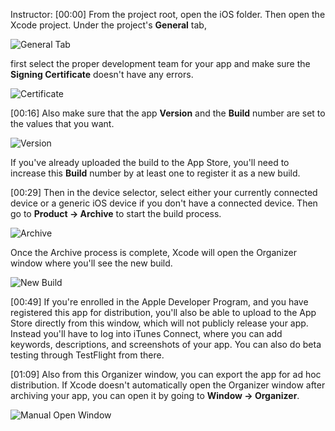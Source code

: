 Instructor: [00:00] From the project root, open the iOS folder. Then open the Xcode project. Under the project's **General** tab,

![General Tab](https://res.cloudinary.com/dg3gyk0gu/image/upload/v1549750467/transcript-images/react-native-build-an-ios-react-native-app-for-uploading-to-the-ios-app-store-or-testflight-general.jpg)

first select the proper development team for your app and make sure the **Signing Certificate** doesn't have any errors.

![Certificate](https://res.cloudinary.com/dg3gyk0gu/image/upload/v1549750467/transcript-images/react-native-build-an-ios-react-native-app-for-uploading-to-the-ios-app-store-or-testflight-certificate.jpg)

[00:16] Also make sure that the app **Version** and the **Build** number are set to the values that you want.

![Version](https://res.cloudinary.com/dg3gyk0gu/image/upload/v1549750464/transcript-images/react-native-build-an-ios-react-native-app-for-uploading-to-the-ios-app-store-or-testflight-version.jpg)

If you've already uploaded the build to the App Store, you'll need to increase this **Build** number by at least one to register it as a new build.

[00:29] Then in the device selector, select either your currently connected device or a generic iOS device if you don't have a connected device. Then go to **Product -> Archive** to start the build process.

![Archive](https://res.cloudinary.com/dg3gyk0gu/image/upload/v1549750464/transcript-images/react-native-build-an-ios-react-native-app-for-uploading-to-the-ios-app-store-or-testflight-archive.jpg)

Once the Archive process is complete, Xcode will open the Organizer window where you'll see the new build.

![New Build](https://res.cloudinary.com/dg3gyk0gu/image/upload/v1549750452/transcript-images/react-native-build-an-ios-react-native-app-for-uploading-to-the-ios-app-store-or-testflight-new-build.jpg)

[00:49] If you're enrolled in the Apple Developer Program, and you have registered this app for distribution, you'll also be able to upload to the App Store directly from this window, which will not publicly release your app. Instead you'll have to log into iTunes Connect, where you can add keywords, descriptions, and screenshots of your app. You can also do beta testing through TestFlight from there.

[01:09] Also from this Organizer window, you can export the app for ad hoc distribution. If Xcode doesn't automatically open the Organizer window after archiving your app, you can open it by going to **Window -> Organizer**.

![Manual Open Window](https://res.cloudinary.com/dg3gyk0gu/image/upload/v1549750464/transcript-images/react-native-build-an-ios-react-native-app-for-uploading-to-the-ios-app-store-or-testflight-manual-window.jpg)
